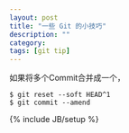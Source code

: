 ```yaml
---
layout: post
title: "一些 Git 的小技巧"
description: ""
category: 
tags: [git tip]
---
```


如果将多个Commit合并成一个，

    $ git reset --soft HEAD^1
    $ git commit --amend

{% include JB/setup %}
